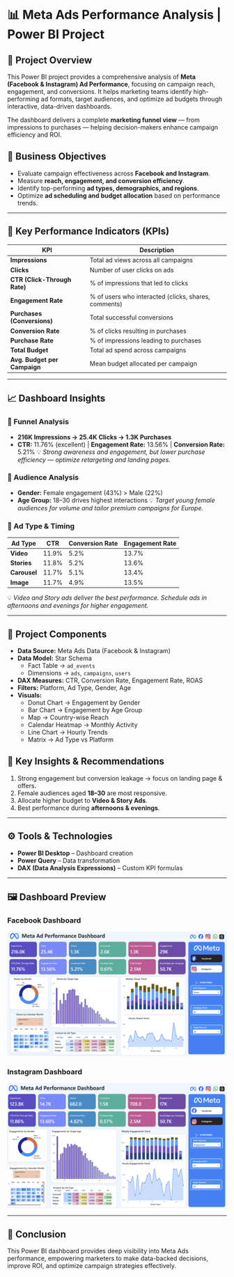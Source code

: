 # 📊 Meta Ads Performance Analysis | Power BI Project

## 🧾 Project Overview
This Power BI project provides a comprehensive analysis of **Meta (Facebook & Instagram) Ad Performance**, focusing on campaign reach, engagement, and conversions.
It helps marketing teams identify high-performing ad formats, target audiences, and optimize ad budgets through interactive, data-driven dashboards.

The dashboard delivers a complete **marketing funnel view** — from impressions to purchases — helping decision-makers enhance campaign efficiency and ROI.



## 🎯 Business Objectives
- Evaluate campaign effectiveness across **Facebook and Instagram**.
- Measure **reach, engagement, and conversion efficiency**.
- Identify top-performing **ad types, demographics, and regions**.
- Optimize **ad scheduling and budget allocation** based on performance trends.

---

## 📌 Key Performance Indicators (KPIs)

| KPI | Description |
|------|--------------|
| **Impressions** | Total ad views across all campaigns |
| **Clicks** | Number of user clicks on ads |
| **CTR (Click-Through Rate)** | % of impressions that led to clicks |
| **Engagement Rate** | % of users who interacted (clicks, shares, comments) |
| **Purchases (Conversions)** | Total successful conversions |
| **Conversion Rate** | % of clicks resulting in purchases |
| **Purchase Rate** | % of impressions leading to purchases |
| **Total Budget** | Total ad spend across campaigns |
| **Avg. Budget per Campaign** | Mean budget allocated per campaign |

---

## 📈 Dashboard Insights

### 🔹 Funnel Analysis
- **216K Impressions → 25.4K Clicks → 1.3K Purchases**
- **CTR:** 11.76% (excellent) | **Engagement Rate:** 13.56% | **Conversion Rate:** 5.21%
💡 *Strong awareness and engagement, but lower purchase efficiency — optimize retargeting and landing pages.*

### 🔹 Audience Analysis
- **Gender:** Female engagement (43%) > Male (22%)
- **Age Group:** 18–30 drives highest interactions
💡 *Target young female audiences for volume and tailor premium campaigns for Europe.*

### 🔹 Ad Type & Timing
| Ad Type | CTR | Conversion Rate | Engagement Rate |
|----------|------|------------------|----------------|
| **Video** | 11.9% | 5.2% | 13.7% |
| **Stories** | 11.8% | 5.2% | 13.6% |
| **Carousel** | 11.7% | 5.1% | 13.4% |
| **Image** | 11.7% | 4.9% | 13.5% |

💡 *Video and Story ads deliver the best performance. Schedule ads in afternoons and evenings for higher engagement.*

---

## 🧱 Project Components

- **Data Source:** Meta Ads Data (Facebook & Instagram) 
- **Data Model:** Star Schema
  - Fact Table → `ad_events`
  - Dimensions → `ads`, `campaigns`, `users`
- **DAX Measures:** CTR, Conversion Rate, Engagement Rate, ROAS
- **Filters:** Platform, Ad Type, Gender, Age
- **Visuals:**
  - Donut Chart → Engagement by Gender
  - Bar Chart → Engagement by Age Group
  - Map → Country-wise Reach
  - Calendar Heatmap → Monthly Activity
  - Line Chart → Hourly Trends
  - Matrix → Ad Type vs Platform


## 🧠 Key Insights & Recommendations
1. Strong engagement but conversion leakage → focus on landing page & offers.
2. Female audiences aged **18–30** are most responsive.
3. Allocate higher budget to **Video & Story Ads**.
4. Best performance during **afternoons & evenings**.


---

## ⚙️ Tools & Technologies
- **Power BI Desktop** – Dashboard creation
- **Power Query** – Data transformation
- **DAX (Data Analysis Expressions)** – Custom KPI formulas

---

## 🖼️ Dashboard Preview

### Facebook Dashboard
![Facebook Dashboard](https://github.com/Subhasree05/Meta-ads-performace-dashboard-using-PowerBI/blob/main/Images/facebook%20dashboard.png)

### Instagram Dashboard
![Instagram Dashboard](https://github.com/Subhasree05/Meta-ads-performace-dashboard-using-PowerBI/blob/main/Images/instagram%20dashboard.png)


---

## 🚀 Conclusion
This Power BI dashboard provides deep visibility into Meta Ads performance, empowering marketers to make data-backed decisions, improve ROI, and optimize campaign strategies effectively.

